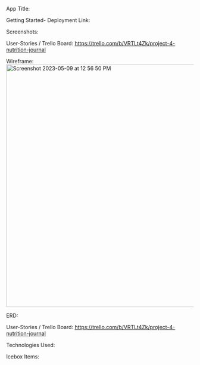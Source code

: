 App Title:

Getting Started-
Deployment Link:

Screenshots:

User-Stories / Trello Board:
https://trello.com/b/VRTLt4Zk/project-4-nutrition-journal

Wireframe:
<img width="650" alt="Screenshot 2023-05-09 at 12 56 50 PM" src="https://github.com/ant07hony/Nutrition-App-FE/assets/124817485/d5ab9838-9c99-42ed-bb7c-333d0f366ea3">

ERD:

User-Stories / Trello Board:
https://trello.com/b/VRTLt4Zk/project-4-nutrition-journal

Technologies Used:

Icebox Items:
